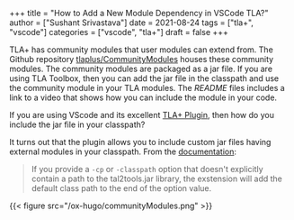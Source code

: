 +++
title = "How to Add a New Module Dependency in VSCode TLA?"
author = ["Sushant Srivastava"]
date = 2021-08-24
tags = ["tla+", "vscode"]
categories = ["vscode", "tla+"]
draft = false
+++

TLA+ has community modules that user modules can extend from. The Github repository [tlaplus/CommunityModules](https://github.com/tlaplus/CommunityModules) houses these community modules. The community modules are packaged as a jar file. If you are using TLA Toolbox, then you can add the jar file in the classpath and use the community module in your TLA modules. The _README_ files includes a link to a video that shows how you can include the module in your code.

If you are using VScode and its excellent [TLA+ Plugin](https://marketplace.visualstudio.com/items?itemName=alygin.vscode-tlaplus), then how do you include the jar file in your classpath?

It turns out that the plugin allows you to include custom jar files having external modules in your classpath. From the [documentation](https://github.com/alygin/vscode-tlaplus/wiki/Java-Options#adding-dependencies):

> If you provide a `-cp` or `-classpath` option that doesn't explicitly contain a path to the tal2tools.jar library, the exstension will add the default class path to the end of the option value.

{{< figure src="/ox-hugo/communityModules.png" >}}
